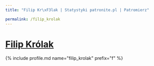 ```yaml
---
title: "Filip Kr\xF3lak | Statystyki patronite.pl | Patromierz"

permalink: /filip_krolak
---
```


# [Filip Królak](https://patronite.pl/filip_krolak)

{% include profile.md name="filip_krolak" prefix="f" %}
